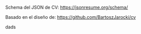 Schema del JSON de CV:
https://jsonresume.org/schema/

Basado en el diseño de:
https://github.com/BartoszJarocki/cv


dads
